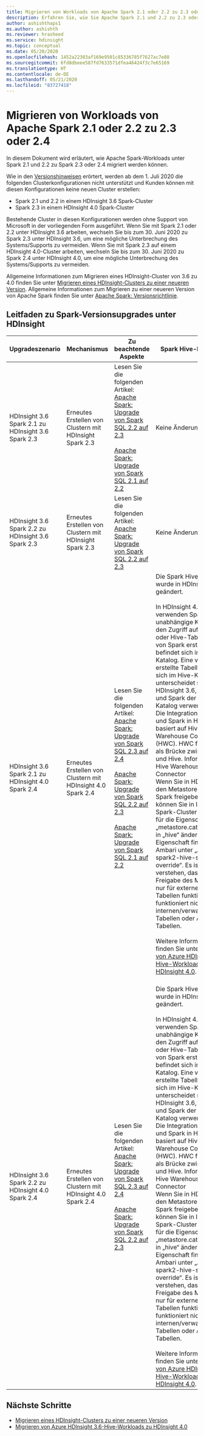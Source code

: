 ```yaml
---
title: Migrieren von Workloads von Apache Spark 2.1 oder 2.2 zu 2.3 oder 2.4 – Azure HDInsight
description: Erfahren Sie, wie Sie Apache Spark 2.1 und 2.2 zu 2.3 oder 2.4 migrieren können.
author: ashishthaps1
ms.author: ashishth
ms.reviewer: hrasheed
ms.service: hdinsight
ms.topic: conceptual
ms.date: 05/20/2020
ms.openlocfilehash: 1452a22303af169e9501c85336785f7627ac7e88
ms.sourcegitcommit: 6fd8dbeee587fd7633571dfea46424f3c7e65169
ms.translationtype: HT
ms.contentlocale: de-DE
ms.lasthandoff: 05/21/2020
ms.locfileid: "83727418"
---
```

# <a name="migrate-apache-spark-21-and-22-workloads-to-23-and-24"></a>Migrieren von Workloads von Apache Spark 2.1 oder 2.2 zu 2.3 oder 2.4

In diesem Dokument wird erläutert, wie Apache Spark-Workloads unter Spark 2.1 und 2.2 zu Spark 2.3 oder 2.4 migriert werden können.

Wie in den [Versionshinweisen](../hdinsight-release-notes.md#upcoming-changes) erörtert, werden ab dem 1. Juli 2020 die folgenden Clusterkonfigurationen nicht unterstützt und Kunden können mit diesen Konfigurationen keine neuen Cluster erstellen:
 - Spark 2.1 und 2.2 in einem HDInsight 3.6 Spark-Cluster
 - Spark 2.3 in einem HDInsight 4.0 Spark-Cluster

Bestehende Cluster in diesen Konfigurationen werden ohne Support von Microsoft in der vorliegenden Form ausgeführt. Wenn Sie mit Spark 2.1 oder 2.2 unter HDInsight 3.6 arbeiten, wechseln Sie bis zum 30. Juni 2020 zu Spark 2.3 unter HDInsight 3.6, um eine mögliche Unterbrechung des Systems/Supports zu vermeiden. Wenn Sie mit Spark 2.3 auf einem HDInsight 4.0-Cluster arbeiten, wechseln Sie bis zum 30. Juni 2020 zu Spark 2.4 unter HDInsight 4.0, um eine mögliche Unterbrechung des Systems/Supports zu vermeiden.

Allgemeine Informationen zum Migrieren eines HDInsight-Cluster von 3.6 zu 4.0 finden Sie unter [Migrieren eines HDInsight-Clusters zu einer neueren Version](../hdinsight-upgrade-cluster.md). Allgemeine Informationen zum Migrieren zu einer neueren Version von Apache Spark finden Sie unter [Apache Spark: Versionsrichtlinie](https://spark.apache.org/versioning-policy.html).

## <a name="guidance-on-spark-version-upgrades-on-hdinsight"></a>Leitfaden zu Spark-Versionsupgrades unter HDInsight

| Upgradeszenario | Mechanismus | Zu beachtende Aspekte | Spark Hive-Integration |
|------------------|-----------|--------------------|------------------------|
|HDInsight 3.6 Spark 2.1 zu HDInsight 3.6 Spark 2.3| Erneutes Erstellen von Clustern mit HDInsight Spark 2.3 | Lesen Sie die folgenden Artikel: <br> [Apache Spark: Upgrade von Spark SQL 2.2 auf 2.3](https://spark.apache.org/docs/latest/sql-migration-guide-upgrade.html#upgrading-from-spark-sql-22-to-23) <br><br> [Apache Spark: Upgrade von Spark SQL 2.1 auf 2.2](https://spark.apache.org/docs/latest/sql-migration-guide-upgrade.html#upgrading-from-spark-sql-21-to-22) | Keine Änderung |
|HDInsight 3.6 Spark 2.2 zu HDInsight 3.6 Spark 2.3 | Erneutes Erstellen von Clustern mit HDInsight Spark 2.3 | Lesen Sie die folgenden Artikel: <br> [Apache Spark: Upgrade von Spark SQL 2.2 auf 2.3](https://spark.apache.org/docs/latest/sql-migration-guide-upgrade.html#upgrading-from-spark-sql-22-to-23) | Keine Änderung |
| HDInsight 3.6 Spark 2.1 zu HDInsight 4.0 Spark 2.4 | Erneutes Erstellen von Clustern mit HDInsight 4.0 Spark 2.4 | Lesen Sie die folgenden Artikel: <br> [Apache Spark: Upgrade von Spark SQL 2.3 auf 2.4](https://spark.apache.org/docs/latest/sql-migration-guide-upgrade.html#upgrading-from-spark-sql-23-to-24) <br><br> [Apache Spark: Upgrade von Spark SQL 2.2 auf 2.3](https://spark.apache.org/docs/latest/sql-migration-guide-upgrade.html#upgrading-from-spark-sql-22-to-23) <br><br> [Apache Spark: Upgrade von Spark SQL 2.1 auf 2.2](https://spark.apache.org/docs/latest/sql-migration-guide-upgrade.html#upgrading-from-spark-sql-21-to-22) | Die Spark Hive-Integration wurde in HDInsight 4.0 geändert. <br><br> In HDInsight 4.0 verwenden Spark und Hive unabhängige Kataloge für den Zugriff auf SparkSQL- oder Hive-Tabellen. Eine von Spark erstellte Tabelle befindet sich im Spark-Katalog. Eine von Hive erstellte Tabelle befindet sich im Hive-Katalog. Dies unterscheidet sich von HDInsight 3.6, wo in Hive und Spark der gleiche Katalog verwendet wurde. Die Integration von Hive und Spark in HDInsight 4.0 basiert auf Hive Warehouse Connector (HWC). HWC funktioniert als Brücke zwischen Spark und Hive. Informationen zu Hive Warehouse Connector <br> Wenn Sie in HDInsight 4.0 den Metastore für Hive und Spark freigeben möchten, können Sie in Ihrem Spark-Cluster den Wert für die Eigenschaft „metastore.catalog.default“ in „hive“ ändern. Diese Eigenschaft finden Sie in Ambari unter „Advanced spark2-hive-site-override“. Es ist wichtig zu verstehen, dass die Freigabe des Metastores nur für externe Hive-Tabellen funktioniert. Sie funktioniert nicht bei internen/verwalteten Hive-Tabellen oder ACID-Tabellen. <br><br>Weitere Informationen finden Sie unter [Migrieren von Azure HDInsight 3.6-Hive-Workloads zu HDInsight 4.0](../interactive-query/apache-hive-migrate-workloads.md).<br><br> |
| HDInsight 3.6 Spark 2.2 zu HDInsight 4.0 Spark 2.4 | Erneutes Erstellen von Clustern mit HDInsight 4.0 Spark 2.4 | Lesen Sie die folgenden Artikel: <br> [Apache Spark: Upgrade von Spark SQL 2.3 auf 2.4](https://spark.apache.org/docs/latest/sql-migration-guide-upgrade.html#upgrading-from-spark-sql-23-to-24) <br><br> [Apache Spark: Upgrade von Spark SQL 2.2 auf 2.3](https://spark.apache.org/docs/latest/sql-migration-guide-upgrade.html#upgrading-from-spark-sql-22-to-23) | Die Spark Hive-Integration wurde in HDInsight 4.0 geändert. <br><br> In HDInsight 4.0 verwenden Spark und Hive unabhängige Kataloge für den Zugriff auf SparkSQL- oder Hive-Tabellen. Eine von Spark erstellte Tabelle befindet sich im Spark-Katalog. Eine von Hive erstellte Tabelle befindet sich im Hive-Katalog. Dies unterscheidet sich von HDInsight 3.6, wo in Hive und Spark der gleiche Katalog verwendet wurde. Die Integration von Hive und Spark in HDInsight 4.0 basiert auf Hive Warehouse Connector (HWC). HWC funktioniert als Brücke zwischen Spark und Hive. Informationen zu Hive Warehouse Connector <br> Wenn Sie in HDInsight 4.0 den Metastore für Hive und Spark freigeben möchten, können Sie in Ihrem Spark-Cluster den Wert für die Eigenschaft „metastore.catalog.default“ in „hive“ ändern. Diese Eigenschaft finden Sie in Ambari unter „Advanced spark2-hive-site-override“. Es ist wichtig zu verstehen, dass die Freigabe des Metastores nur für externe Hive-Tabellen funktioniert. Sie funktioniert nicht bei internen/verwalteten Hive-Tabellen oder ACID-Tabellen. <br><br>Weitere Informationen finden Sie unter [Migrieren von Azure HDInsight 3.6-Hive-Workloads zu HDInsight 4.0](../interactive-query/apache-hive-migrate-workloads.md).|

## <a name="next-steps"></a>Nächste Schritte

* [Migrieren eines HDInsight-Clusters zu einer neueren Version](../hdinsight-upgrade-cluster.md)
* [Migrieren von Azure HDInsight 3.6-Hive-Workloads zu HDInsight 4.0](../interactive-query/apache-hive-migrate-workloads.md)
